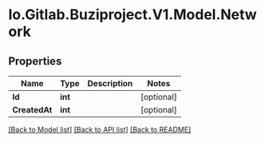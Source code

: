 # Io.Gitlab.Buziproject.V1.Model.Network

## Properties

Name | Type | Description | Notes
------------ | ------------- | ------------- | -------------
**Id** | **int** |  | [optional] 
**CreatedAt** | **int** |  | [optional] 

[[Back to Model list]](../README.md#documentation-for-models) [[Back to API list]](../README.md#documentation-for-api-endpoints) [[Back to README]](../README.md)

